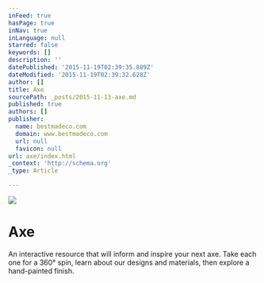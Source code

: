 ```yaml
---
inFeed: true
hasPage: true
inNav: true
inLanguage: null
starred: false
keywords: []
description: ''
datePublished: '2015-11-19T02:39:35.889Z'
dateModified: '2015-11-19T02:39:32.628Z'
author: []
title: Axe
sourcePath: _posts/2015-11-13-axe.md
published: true
authors: []
publisher:
  name: bestmadeco.com
  domain: www.bestmadeco.com
  url: null
  favicon: null
url: axe/index.html
_context: 'http://schema.org'
_type: Article

---
```

![](https://d16ied5lkagwqa.cloudfront.net/image/upload/c_limit,w_570/Feature_-_Axe_Shop_V2_cqo5mk_copy_feyzqj.jpg)

# Axe

An interactive resource that will inform and inspire your next axe. Take each one for a 360° spin, learn about our designs and materials, then explore a hand-painted finish.